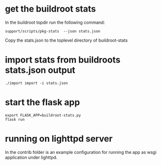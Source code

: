 # get the buildroot stats

In the buildroot topdir run the following command:

```
support/scripts/pkg-stats  --json stats.json
```

Copy the stats.json to the toplevel directory of buildroot-stats

# import stats from buildroots stats.json output

```
./import import -i stats.json
```


# start the flask app

```
export FLASK_APP=buildroot-stats.py
flask run
```

# running on lighttpd server

In the contrib folder is an example configuration for running the app as
wsgi application under lighttpd.

